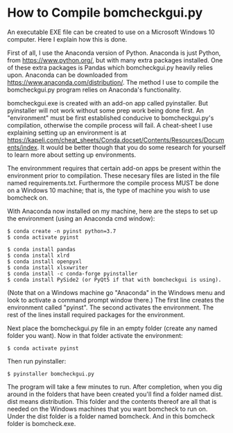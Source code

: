 # How to Compile bomcheckgui.py

An executable EXE file can be created to use on a Microsoft Windows 10 computer.  Here I explain how this is done.

First of all, I use the Anaconda version of Python.  Anaconda is just Python, from https://www.python.org/, but with many extra packages installed.  One of these extra packages is Pandas which bomcheckgui.py heavily relies upon.  Anaconda can be downloaded from https://www.anaconda.com/distribution/.  The method I use to compile the bomcheckgui.py program relies on Anaconda's functionality.

bomcheckgui.exe is created with an add-on app called pyinstaller.  But pyinstaller will not work without some prep work being done first.  An "environment" must be first established conducive to bomcheckgui.py's compilation, otherwise the compile process will fail.  A cheat-sheet I use explaining setting up an environment is at https://kapeli.com/cheat_sheets/Conda.docset/Contents/Resources/Documents/index.  It would be better though that you do some research for yourself to learn more about setting up environments.

The environmment requires that certain add-on apps be present within the environment prior to compilation.  These necesary files are listed in the file named requirements.txt.  Furthermore the compile process MUST be done on a Windows 10 machine; that is, the type of machine you wish to use bomcheck on.

With Anaconda now installed on my machine, here are the steps to set up the environment (using an Anaconda cmd window):

```
$ conda create -n pyinst python=3.7
$ conda activate pyinst

$ conda install pandas
$ conda install xlrd
$ conda install openpyxl
$ conda install xlsxwriter
$ conda install -c conda-forge pyinstaller 
$ conda install PySide2 (or PyQt5 if that with bomcheckgui is using).
```

(Note that on a Windows machine go "Anaconda" in the Windows menu and look to activate a command prompt window there.)  The first line creates the environment called "pyinst".  The second activates the environment.  The rest of the lines install required packages for the environment.

Next place the bomcheckgui.py file in an empty folder (create any named folder you want).  Now in that folder activate the environment:

```
$ conda activate pyinst
```
Then run pyinstaller:
```
$ pyinstaller bomcheckgui.py
```
The program will take a few minutes to run.  After completion, when you dig around in the folders that have been created you'll find a folder named dist.  dist means distribution.  This folder and the contents thereof are all that is needed on the Windows machines that you want bomcheck to run on.  Under the dist folder is a folder named bomcheck.  And in this bomcheck folder is bomcheck.exe.
